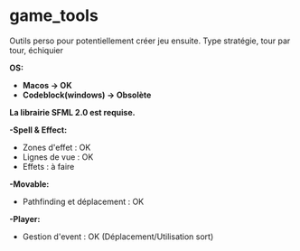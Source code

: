 # game_tools
Outils perso pour potentiellement créer jeu ensuite. Type stratégie, tour par tour, échiquier

<b>OS:
* Macos -> OK
* Codeblock(windows) -> Obsolète

La librairie SFML 2.0 est requise.
</b>


<b>-Spell & Effect:</b>

* Zones d'effet : OK
* Lignes de vue : OK
* Effets : à faire

<b>-Movable:</b>

* Pathfinding et déplacement : OK

<b>-Player:</b>

* Gestion d'event : OK (Déplacement/Utilisation sort)
